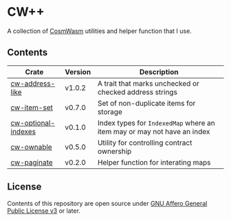 # CW++

A collection of [CosmWasm](https://github.com/CosmWasm/cosmwasm) utilities and helper function that I use.

## Contents

| Crate                                               | Version | Description                                                             |
| --------------------------------------------------- | ------- | ----------------------------------------------------------------------- |
| [cw-address-like](./packages/address-like/)         | v1.0.2  | A trait that marks unchecked or checked address strings                 |
| [cw-item-set](./packages/item-set/)                 | v0.7.0  | Set of non-duplicate items for storage                                  |
| [cw-optional-indexes](./packages/optional-indexes/) | v0.1.0  | Index types for `IndexedMap` where an item may or may not have an index |
| [cw-ownable](./packages/ownable/)                   | v0.5.0  | Utility for controlling contract ownership                              |
| [cw-paginate](./packages/paginate/)                 | v0.2.0  | Helper function for interating maps                                     |

## License

Contents of this repository are open source under [GNU Affero General Public License v3](./LICENSE) or later.
